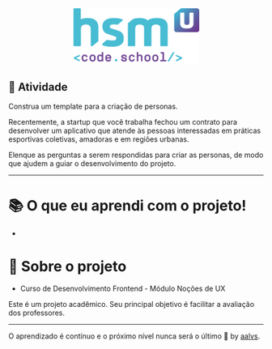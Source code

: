 <div align='center'>
<img src=".github/logo.png" width='250'>
</div>

## 🚀 Atividade

Construa um template para a criação de personas.

Recentemente, a startup que você trabalha fechou um contrato para desenvolver um aplicativo que atende às pessoas interessadas em práticas esportivas coletivas, amadoras e em regiões urbanas.

Elenque as perguntas a serem respondidas para criar as personas, de modo que ajudem a guiar o desenvolvimento do projeto.

---

# 📚 O que eu aprendi com o projeto!

- 


# 📝 Sobre o projeto

- Curso de Desenvolvimento Frontend - Módulo Noções de UX

Este é um projeto acadêmico. Seu principal objetivo é facilitar a avaliação dos professores.

---

O aprendizado é contínuo e o próximo nível nunca será o último 🚀 by [aalvs](https://app.rocketseat.com.br/me/aalvs).